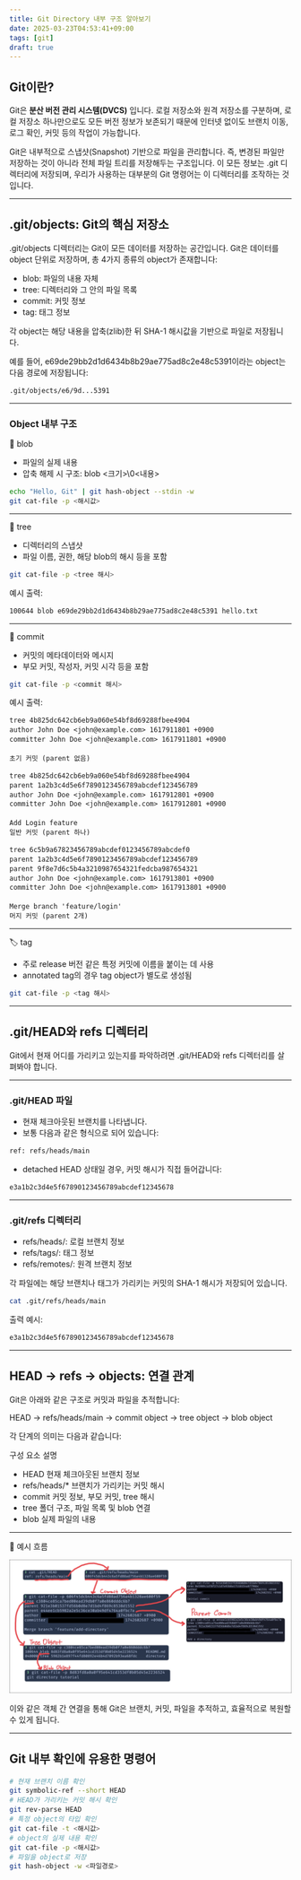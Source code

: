 ```yaml
---
title: Git Directory 내부 구조 알아보기
date: 2025-03-23T04:53:41+09:00
tags: [git]
draft: true
---
```


## Git이란?

Git은 **분산 버전 관리 시스템(DVCS)** 입니다. 로컬 저장소와 원격 저장소를 구분하며, 로컬 저장소 하나만으로도 모든 버전 정보가 보존되기 때문에 인터넷 없이도 브랜치 이동, 로그 확인, 커밋 등의 작업이 가능합니다.

Git은 내부적으로 스냅샷(Snapshot) 기반으로 파일을 관리합니다. 즉, 변경된 파일만 저장하는 것이 아니라 전체 파일 트리를 저장해두는 구조입니다. 이 모든 정보는 .git 디렉터리에 저장되며, 우리가 사용하는 대부분의 Git 명령어는 이 디렉터리를 조작하는 것입니다.

---

## .git/objects: Git의 핵심 저장소

.git/objects 디렉터리는 Git이 모든 데이터를 저장하는 공간입니다. Git은 데이터를 object 단위로 저장하며, 총 4가지 종류의 object가 존재합니다:

- blob: 파일의 내용 자체
- tree: 디렉터리와 그 안의 파일 목록
- commit: 커밋 정보
- tag: 태그 정보

각 object는 해당 내용을 압축(zlib)한 뒤 SHA-1 해시값을 기반으로 파일로 저장됩니다.

예를 들어, e69de29bb2d1d6434b8b29ae775ad8c2e48c5391이라는 object는 다음 경로에 저장됩니다:

```txt
.git/objects/e6/9d...5391
```

---

### Object 내부 구조

📄 blob

- 파일의 실제 내용
- 압축 해제 시 구조: blob <크기>\0<내용>

```sh
echo "Hello, Git" | git hash-object --stdin -w
git cat-file -p <해시값>
```

---

📁 tree

- 디렉터리의 스냅샷
- 파일 이름, 권한, 해당 blob의 해시 등을 포함

```sh
git cat-file -p <tree 해시>
```

예시 출력:

```txt
100644 blob e69de29bb2d1d6434b8b29ae775ad8c2e48c5391 hello.txt
```

---

📝 commit

- 커밋의 메타데이터와 메시지
- 부모 커밋, 작성자, 커밋 시각 등을 포함

```sh
git cat-file -p <commit 해시>
```

예시 출력:

```txt
tree 4b825dc642cb6eb9a060e54bf8d69288fbee4904
author John Doe <john@example.com> 1617911801 +0900
committer John Doe <john@example.com> 1617911801 +0900

초기 커밋 (parent 없음)
```

```txt
tree 4b825dc642cb6eb9a060e54bf8d69288fbee4904
parent 1a2b3c4d5e6f7890123456789abcdef123456789
author John Doe <john@example.com> 1617912801 +0900
committer John Doe <john@example.com> 1617912801 +0900

Add Login feature
일반 커밋 (parent 하나)
```

```txt
tree 6c5b9a67823456789abcdef0123456789abcdef0
parent 1a2b3c4d5e6f7890123456789abcdef123456789
parent 9f8e7d6c5b4a3210987654321fedcba987654321
author John Doe <john@example.com> 1617913801 +0900
committer John Doe <john@example.com> 1617913801 +0900

Merge branch 'feature/login'
머지 커밋 (parent 2개)
```

---

🏷️ tag

- 주로 release 버전 같은 특정 커밋에 이름을 붙이는 데 사용
- annotated tag의 경우 tag object가 별도로 생성됨

```sh
git cat-file -p <tag 해시>
```

---

## .git/HEAD와 refs 디렉터리

Git에서 현재 어디를 가리키고 있는지를 파악하려면 .git/HEAD와 refs 디렉터리를 살펴봐야 합니다.

---

### .git/HEAD 파일

- 현재 체크아웃된 브랜치를 나타냅니다.
- 보통 다음과 같은 형식으로 되어 있습니다:

```txt
ref: refs/heads/main
```

- detached HEAD 상태일 경우, 커밋 해시가 직접 들어갑니다:

```txt
e3a1b2c3d4e5f67890123456789abcdef12345678
```

---

### .git/refs 디렉터리

- refs/heads/: 로컬 브랜치 정보
- refs/tags/: 태그 정보
- refs/remotes/: 원격 브랜치 정보

각 파일에는 해당 브랜치나 태그가 가리키는 커밋의 SHA-1 해시가 저장되어 있습니다.

```sh
cat .git/refs/heads/main
```

출력 예시:

```txt
e3a1b2c3d4e5f67890123456789abcdef12345678
```

---

## HEAD → refs → objects: 연결 관계

Git은 아래와 같은 구조로 커밋과 파일을 추적합니다:

HEAD → refs/heads/main → commit object → tree object → blob object

각 단계의 의미는 다음과 같습니다:

구성 요소 설명

- HEAD 현재 체크아웃된 브랜치 정보
- refs/heads/\* 브랜치가 가리키는 커밋 해시
- commit 커밋 정보, 부모 커밋, tree 해시
- tree 폴더 구조, 파일 목록 및 blob 연결
- blob 실제 파일의 내용

---

🔗 예시 흐름

![git_internal](images/git_internal.jpg)

이와 같은 객체 간 연결을 통해 Git은 브랜치, 커밋, 파일을 추적하고, 효율적으로 복원할 수 있게 됩니다.

---

## Git 내부 확인에 유용한 명령어

```sh
# 현재 브랜치 이름 확인
git symbolic-ref --short HEAD
# HEAD가 가리키는 커밋 해시 확인
git rev-parse HEAD
# 특정 object의 타입 확인
git cat-file -t <해시값>
# object의 실제 내용 확인
git cat-file -p <해시값>
# 파일을 object로 저장
git hash-object -w <파일경로>
```
